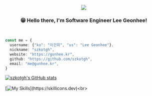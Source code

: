 <p align='center'>
    <img src="https://capsule-render.vercel.app/api?type=waving&color=auto&height=200&section=header&text=Welcome&fontSize=70&animation=fadeIn&fontAlignY=38&desc=to%20my%20Github%20profile&descAlignY=51&descAlign=62"/>
</p>

<h3 align='center'>😁 Hello there, I'm Software Engineer Lee Geonhee!</h3><br>

```typescript
const me = {
  username: {"ko": "이건희", "us": "Lee Geonhee"},
  nickname: "szkotgh",
  website: "https://gunhee.kr",
  github: "https://github.com/szkotgh",
  email: "me@gunhee.kr",
}
```

[![szkotgh's GitHub stats](https://github-readme-stats.vercel.app/api?username=szkotgh&hide=stars,issues)](https://github.com/anuraghazra/github-readme-stats)<br><br>
[![My Skills](https://skillicons.dev/icons?i=python,raspberrypi,arduino,dotnet,cpp,cs,ts,)](https://skillicons.dev)<br>
